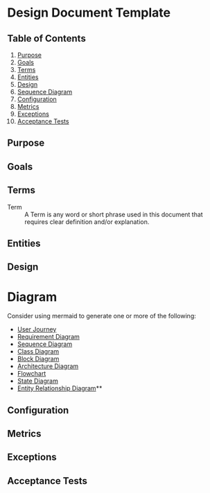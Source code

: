 # Design Document Template

## Table of Contents

1. [Purpose](#purpose)
2. [Goals](#goals)
3. [Terms](#terms)
4. [Entities](#entities)
5. [Design](#design)
6. [Sequence Diagram](#sequence-diagram)
7. [Configuration](#configuration)
8. [Metrics](#metrics)
9. [Exceptions](#exceptions)
10. [Acceptance Tests](#acceptance-tests)

## Purpose

## Goals

## Terms

<dl>
  <dt>Term</dt>
  <dd>A Term is any word or short phrase used in this document that
      requires clear definition and/or explanation.</dd>
</dl>

## Entities

## Design

# Diagram

Consider using mermaid to generate one or more of the following:
- [User Journey](https://mermaid.js.org/syntax/userJourney.html)
- [Requirement Diagram](https://mermaid.js.org/syntax/requirementDiagram.html)
- [Sequence Diagram](https://mermaid.js.org/syntax/sequenceDiagram.html)
- [Class Diagram](https://mermaid.js.org/syntax/classDiagram.html)
- [Block Diagram](https://mermaid.js.org/syntax/block.html)
- [Architecture Diagram](https://mermaid.js.org/syntax/architecture.html)
- [Flowchart](https://mermaid.js.org/syntax/flowchart.html)
- [State Diagram](https://mermaid.js.org/syntax/stateDiagram.html)
- [Entity Relationship Diagram](https://mermaid.js.org/syntax/entityRelationshipDiagram.html)**

## Configuration

## Metrics

## Exceptions

## Acceptance Tests
